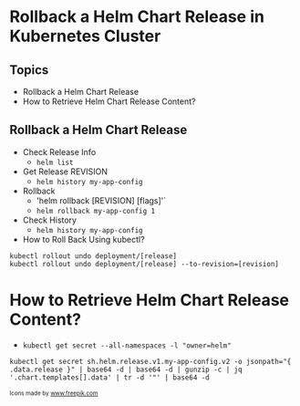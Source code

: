 
# Rollback a Helm Chart Release in Kubernetes Cluster
## Topics

- Rollback a Helm Chart Release   
- How to Retrieve Helm Chart Release Content?  

## Rollback a Helm Chart Release  
- Check Release Info 
  - `helm list`   
- Get Release REVISION
  - `helm history my-app-config`
- Rollback
  - 'helm rollback <RELEASE> [REVISION] [flags]'`
  - `helm rollback my-app-config 1`
- Check History
  - `helm history my-app-config`
- How to Roll Back Using kubectl?
```
kubectl rollout undo deployment/[release]
kubectl rollout undo deployment/[release] --to-revision=[revision]
```
# How to Retrieve Helm Chart Release Content? 
- `kubectl get secret --all-namespaces -l "owner=helm"`   
```
kubectl get secret sh.helm.release.v1.my-app-config.v2 -o jsonpath="{ .data.release }" | base64 -d | base64 -d | gunzip -c | jq '.chart.templates[].data' | tr -d '"' | base64 -d

```
<font size=1 >Icons made by www.freepik.com</font> 

    